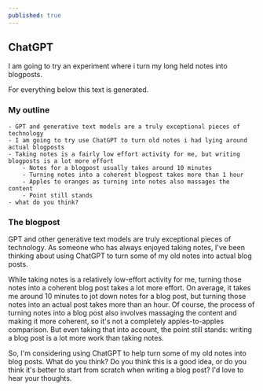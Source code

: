 ```yaml
---
published: true
---
```

## ChatGPT

I am going to try an experiment where i turn my long held notes into blogposts.

For everything below this text is generated.

### My outline
```
- GPT and generative text models are a truly exceptional pieces of technology
- I am going to try use ChatGPT to turn old notes i had lying around actual blogposts
- Taking notes is a fairly low effort activity for me, but writing blogposts is a lot more effort
    - Notes for a blogpost usually takes around 10 minutes
    - Turning notes into a coherent blogpost takes more than 1 hour
    - Apples to oranges as turning into notes also massages the content
    - Point still stands
- what do you think?
```

### The blogpost

GPT and other generative text models are truly exceptional pieces of technology. As someone who has always enjoyed taking notes, I've been thinking about using ChatGPT to turn some of my old notes into actual blog posts.

While taking notes is a relatively low-effort activity for me, turning those notes into a coherent blog post takes a lot more effort. On average, it takes me around 10 minutes to jot down notes for a blog post, but turning those notes into an actual post takes more than an hour. Of course, the process of turning notes into a blog post also involves massaging the content and making it more coherent, so it's not a completely apples-to-apples comparison. But even taking that into account, the point still stands: writing a blog post is a lot more work than taking notes.

So, I'm considering using ChatGPT to help turn some of my old notes into blog posts. What do you think? Do you think this is a good idea, or do you think it's better to start from scratch when writing a blog post? I'd love to hear your thoughts.
